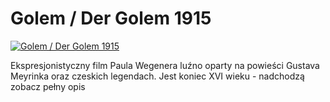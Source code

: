 Golem / Der Golem 1915 
=============
[![Golem / Der Golem 1915 ](http://vidos.pl/images/player.gif)](http://vidos.pl/golem-der-golem-1915)

 Ekspresjonistyczny film Paula Wegenera luźno oparty na powieści Gustava Meyrinka oraz czeskich legendach. Jest koniec XVI wieku - nadchodzą zobacz pełny opis
